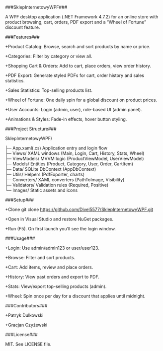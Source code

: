 ###SklepInternetowyWPF###


A WPF desktop application (.NET Framework 4.7.2) for an online store with product browsing, cart, orders, PDF export and a “Wheel of Fortune” discount feature.



###Features###

+Product Catalog: Browse, search and sort products by name or price.

+Categories: Filter by category or view all.

+Shopping Cart & Orders: Add to cart, place orders, view order history.

+PDF Export: Generate styled PDFs for cart, order history and sales statistics.

+Sales Statistics: Top-selling products list.

+Wheel of Fortune: One daily spin for a global discount on product prices.

+User Accounts: Login (admin, user), role-based UI (admin panel).

+Animations & Styles: Fade-in effects, hover button styling.



###Project Structure###


SklepInternetowyWPF/

├─ App.xaml(.cs)             Application entry and login flow  
├─ Views/                    XAML windows (Main, Login, Cart, History, Stats, Wheel)  
├─ ViewModels/               MVVM logic (ProductViewModel, UserViewModel)  
├─ Models/                   Entities (Product, Category, User, Order, CartItem)  
├─ Data/                     SQLite DbContext (AppDbContext)  
├─ Utils/                    Helpers (PdfExporter, charts)  
├─ Converters/               XAML converters (PathToImage, Visibility)  
├─ Validators/               Validation rules (Required, Positive)  
└─ Images/                   Static assets and icons



###Setup###


+Clone
git clone https://github.com/Divel5577/SklepInternetowyWPF.git

+Open in Visual Studio and restore NuGet packages.

+Run (F5). On first launch you’ll see the login window.



###Usage###


+Login: Use admin/admin123 or user/user123.

+Browse: Filter and sort products.

+Cart: Add items, review and place orders.

+History: View past orders and export to PDF.

+Stats: View/export top-selling products (admin).

+Wheel: Spin once per day for a discount that applies until midnight.



###Contributors###


+Patryk Dulkowski

+Gracjan Czyżewski



###License###

MIT. See LICENSE file.
